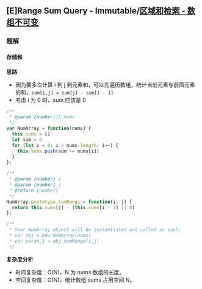 ## [E]Range Sum Query - Immutable/[区域和检索 - 数组不可变](https://leetcode-cn.com/problems/range-sum-query-immutable/)

### 题解
#### 存储和
**思路**
+ 因为要多次计算 i 到 j 到元素和，可以先遍历数组，统计当前元素与前面元素的和，`sum[i,j] = sum[j] - sum[i - 1]`
+ 考虑 i 为 0 时，sum 应该是 0

```js
/**
 * @param {number[]} nums
 */
var NumArray = function(nums) {
  this.sums = []
  let sum = 0
  for (let i = 0; i < nums.length; i++) {
    this.sums.push(sum += nums[i])
  }
};

/** 
 * @param {number} i 
 * @param {number} j
 * @return {number}
 */
NumArray.prototype.sumRange = function(i, j) {
  return this.sums[j] - (this.sums[i - 1] || 0)
};

/**
 * Your NumArray object will be instantiated and called as such:
 * var obj = new NumArray(nums)
 * var param_1 = obj.sumRange(i,j)
 */
```

**复杂度分析**
+ 时间复杂度：O(N)，N 为 nums 数组的长度。
+ 空间复杂度：O(N)，统计数组 sums 占用空间 N。